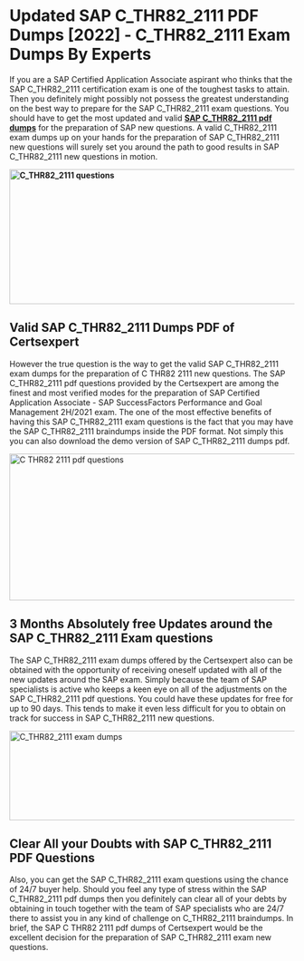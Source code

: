 <h1><strong>Updated SAP C_THR82_2111 PDF Dumps [2022] - C_THR82_2111 Exam Dumps By Experts&nbsp;</strong></h1>
<p><span style="font-weight: 400;">If you are a SAP Certified Application Associate aspirant who thinks that the SAP C_THR82_2111 certification exam is one of the toughest tasks to attain. Then you definitely might possibly not possess the greatest understanding on the best way to prepare for the SAP C_THR82_2111 exam questions. You should have to get the most updated and valid <strong><a href="https://www.certsexpert.com/C_THR82_2111-pdf-questions.html">SAP C_THR82_2111 pdf dumps</a></strong> for the preparation of SAP new questions. A valid  C_THR82_2111 exam dumps up on your hands for the preparation of SAP C_THR82_2111 new questions will surely set you around the path to good results in SAP C_THR82_2111 new questions in motion.</span></p>
<p><span style="font-weight: 400;"><strong><img style="display: block; margin-left: auto; margin-right: auto;" src="https://i.ibb.co/QXh983F/73475278-2429792180625311-4586132736837681152-n.jpg" alt="C_THR82_2111 questions" width="632" height="238" /></strong></span></p>
<h2><strong>Valid SAP C_THR82_2111 Dumps PDF of Certsexpert</strong></h2>
<p><span style="font-weight: 400;">However the true question is the way to get the valid SAP C_THR82_2111 exam dumps for the preparation of C THR82 2111 new questions. The SAP C_THR82_2111 pdf questions provided by the Certsexpert are among the finest and most verified modes for the preparation of SAP Certified Application Associate - SAP SuccessFactors Performance and Goal Management 2H/2021 exam. The one of the most effective benefits of having this SAP C_THR82_2111 exam questions is the fact that you may have the SAP C_THR82_2111 braindumps inside the PDF format. Not simply this you can also download the demo version of SAP C_THR82_2111 dumps pdf.</span></p>
<p><span style="font-weight: 400;"><img style="display: block; margin-left: auto; margin-right: auto;" src="https://i.ibb.co/Jd8hN2L/76714008-3182067705200142-8735104740007870464-n.jpg" alt="C THR82 2111 pdf questions" width="701" height="259" /></span></p>
<h2><strong>3 Months Absolutely free Updates around the SAP C_THR82_2111 Exam questions</strong></h2>
<p><span style="font-weight: 400;">The SAP C_THR82_2111 exam dumps offered by the Certsexpert also can be obtained with the opportunity of receiving oneself updated with all of the new updates around the SAP exam. Simply because the team of SAP specialists is active who keeps a keen eye on all of the adjustments on the SAP C_THR82_2111 pdf questions. You could have these updates for free for up to 90 days. This tends to make it even less difficult for you to obtain on track for success in SAP C_THR82_2111 new questions.</span></p>
<p><span style="font-weight: 400;"><a href="https://www.certsexpert.com/C_THR82_2111-pdf-questions.html"><img style="display: block; margin-left: auto; margin-right: auto;" src="https://i.ibb.co/TMnKrkJ/75398236-424489711531572-5064688549987614720-n.jpg" alt="C_THR82_2111 exam dumps" width="714" height="158" /></a></span></p>
<h2><strong>Clear All your Doubts with SAP C_THR82_2111 PDF Questions</strong></h2>
<p>Also, you can get the SAP C_THR82_2111 exam questions using the chance of 24/7 buyer help. Should you feel any type of stress within the SAP C_THR82_2111 pdf dumps then you definitely can clear all of your debts by obtaining in touch together with the team of SAP specialists who are 24/7 there to assist you in any kind of challenge on  C_THR82_2111 braindumps. In brief, the SAP C THR82 2111 pdf dumps of Certsexpert would be the excellent decision for the preparation of SAP C_THR82_2111 exam new questions.</p>
